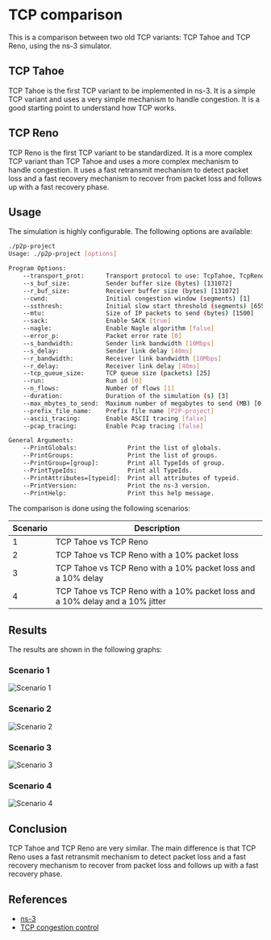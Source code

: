 # TCP comparison

This is a comparison between two old TCP variants: TCP Tahoe and TCP Reno, using the ns-3 simulator.

## TCP Tahoe

TCP Tahoe is the first TCP variant to be implemented in ns-3. It is a simple TCP variant and uses a very simple mechanism to handle congestion.
It is a good starting point to understand how TCP works.

## TCP Reno

TCP Reno is the first TCP variant to be standardized. It is a more complex TCP variant than TCP Tahoe and uses a more complex mechanism to handle congestion.
It uses a fast retransmit mechanism to detect packet loss and a fast recovery mechanism to recover from packet loss and follows up with a fast recovery phase.

## Usage

The simulation is highly configurable. The following options are available:

```bash
./p2p-project
Usage: ./p2p-project [options]

Program Options:
    --transport_prot:      Transport protocol to use: TcpTahoe, TcpReno [TcpTahoe]
    --s_buf_size:          Sender buffer size (bytes) [131072]
    --r_buf_size:          Receiver buffer size (bytes) [131072]
    --cwnd:                Initial congestion window (segments) [1]
    --ssthresh:            Initial slow start threshold (segments) [65535]
    --mtu:                 Size of IP packets to send (bytes) [1500]
    --sack:                Enable SACK [true]
    --nagle:               Enable Nagle algorithm [false]
    --error_p:             Packet error rate [0]
    --s_bandwidth:         Sender link bandwidth [10Mbps]
    --s_delay:             Sender link delay [40ms]
    --r_bandwidth:         Receiver link bandwidth [10Mbps]
    --r_delay:             Receiver link delay [40ms]
    --tcp_queue_size:      TCP queue size (packets) [25]
    --run:                 Run id [0]
    --n_flows:             Number of flows [1]
    --duration:            Duration of the simulation (s) [3]
    --max_mbytes_to_send:  Maximum number of megabytes to send (MB) [0]
    --prefix_file_name:    Prefix file name [P2P-project]
    --ascii_tracing:       Enable ASCII tracing [false]
    --pcap_tracing:        Enable Pcap tracing [false]

General Arguments:
    --PrintGlobals:              Print the list of globals.
    --PrintGroups:               Print the list of groups.
    --PrintGroup=[group]:        Print all TypeIds of group.
    --PrintTypeIds:              Print all TypeIds.
    --PrintAttributes=[typeid]:  Print all attributes of typeid.
    --PrintVersion:              Print the ns-3 version.
    --PrintHelp:                 Print this help message.
```

The comparison is done using the following scenarios:

| Scenario | Description                                                                   |
| -------- | ----------------------------------------------------------------------------- |
| 1        | TCP Tahoe vs TCP Reno                                                         |
| 2        | TCP Tahoe vs TCP Reno with a 10% packet loss                                  |
| 3        | TCP Tahoe vs TCP Reno with a 10% packet loss and a 10% delay                  |
| 4        | TCP Tahoe vs TCP Reno with a 10% packet loss and a 10% delay and a 10% jitter |

## Results

The results are shown in the following graphs:

### Scenario 1

![Scenario 1](./docs/img/scenario-1.png)

### Scenario 2

![Scenario 2](./docs/img/scenario-1.png)

### Scenario 3

![Scenario 3](./docs/img/scenario-2.png)

### Scenario 4

![Scenario 4](./docs/img/scenario-4.png)

## Conclusion

TCP Tahoe and TCP Reno are very similar. The main difference is that TCP Reno uses a fast retransmit mechanism to detect packet loss and a fast recovery mechanism to recover from packet loss and follows up with a fast recovery phase.

## References

- [ns-3](https://www.nsnam.org/)
- [TCP congestion control](https://datatracker.ietf.org/doc/html/rfc5681)
